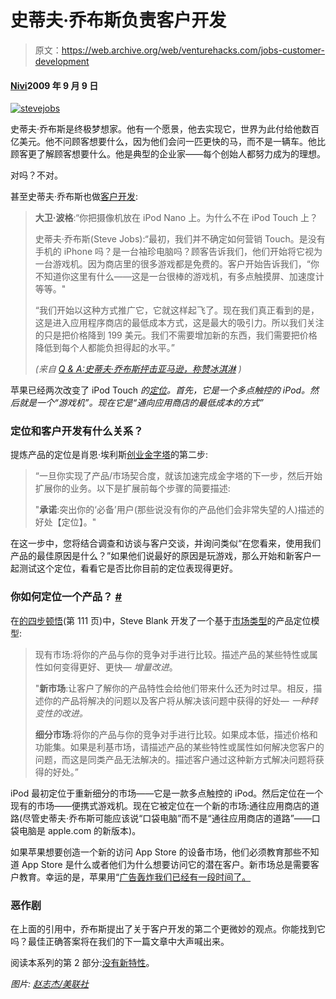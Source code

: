 # 史蒂夫·乔布斯负责客户开发

> 原文：<https://web.archive.org/web/venturehacks.com/jobs-customer-development>

#### [Nivi](/web/20221128055432/https://venturehacks.com/about)2009 年 9 月 9 日

[![stevejobs](img/c52b7a8abc7e1a573860bae7553d9678.png "stevejobs")](https://web.archive.org/web/20221128055432/http://bits.blogs.nytimes.com/2009/09/09/in-qa-steve-jobs-snipes-at-amazon-and-praises-ice-cream/)

史蒂夫·乔布斯是终极梦想家。他有一个愿景，他去实现它，世界为此付给他数百亿美元。他不问顾客想要什么，因为他们会问一匹更快的马，而不是一辆车。他比顾客更了解顾客想要什么。他是典型的企业家——每个创始人都努力成为的理想。

对吗？不对。

甚至史蒂夫·乔布斯也做[客户开发](/web/20221128055432/https://venturehacks.com/articles/customer-development):

> **大卫·波格**:“你把摄像机放在 iPod Nano 上。为什么不在 iPod Touch 上？
> 
> 史蒂夫·乔布斯(Steve Jobs):“最初，我们并不确定如何营销 Touch。是没有手机的 iPhone 吗？是一台袖珍电脑吗？顾客告诉我们，他们开始将它视为一台游戏机。因为商店里的很多游戏都是免费的。客户开始告诉我们，“你不知道你这里有什么——这是一台很棒的游戏机，有多点触摸屏、加速度计等等。"
> 
> “我们开始以这种方式推广它，它就这样起飞了。现在我们真正看到的是，这是进入应用程序商店的最低成本方式，这是最大的吸引力。所以我们关注的只是把价格降到 199 美元。我们不需要增加新的东西，我们需要把价格降低到每个人都能负担得起的水平。”
> 
> *(来自 [Q & A:史蒂夫·乔布斯抨击亚马逊，称赞冰淇淋](https://web.archive.org/web/20221128055432/http://bits.blogs.nytimes.com/2009/09/09/in-qa-steve-jobs-snipes-at-amazon-and-praises-ice-cream/) )*

苹果已经两次改变了 iPod Touch *的[定位](https://web.archive.org/web/20221128055432/http://steveblank.com/2009/03/26/supermac-war-story-4-repositioning-supermac-market-type-at-work/)。首先，它是一个多点触控的 iPod。然后就是一个“游戏机”。现在它是“通向应用商店的最低成本的方式”*

### 定位和客户开发有什么关系？

提炼产品的定位是肖恩·埃利斯[创业金字塔](https://web.archive.org/web/20221128055432/http://startup-marketing.com/the-startup-pyramid/)的第二步:

> “一旦你实现了产品/市场契合度，就该加速完成金字塔的下一步，然后开始扩展你的业务。以下是扩展前每个步骤的简要描述:
> 
> "**承诺**:突出你的‘必备’用户(那些说没有你的产品他们会非常失望的人)描述的好处【定位】。"

在这一步中，您将结合调查和访谈与客户交谈，并询问类似“在您看来，使用我们产品的最佳原因是什么？”如果他们说最好的原因是玩游戏，那么开始和新客户一起测试这个定位，看看它是否比你目前的定位表现得更好。

### 你如何定位一个产品？ [#](#position "position")

在[的四步顿悟](https://web.archive.org/web/20221128055432/http://www.amazon.com/gp/product/0976470705?ie=UTF8&tag=httpventureco-20&linkCode=as2&camp=1789&creative=390957&creativeASIN=0976470705)(第 111 页)中，Steve Blank 开发了一个基于[市场类型](https://web.archive.org/web/20221128055432/http://venturehacks.com/articles/podcast)的产品定位模型:

> 现有市场:将你的产品与你的竞争对手进行比较。描述产品的某些特性或属性如何变得更好、更快— *增量改进*。
> 
> "**新市场**:让客户了解你的产品特性会给他们带来什么还为时过早。相反，描述你的产品将解决的问题以及客户将从解决该问题中获得的好处— *一种转变性的改进。*
> 
> **细分市场**:将你的产品与你的竞争对手进行比较。如果成本低，描述价格和功能集。如果是利基市场，请描述产品的某些特性或属性如何解决您客户的问题，而这是同类产品无法解决的。描述客户通过这种新方式解决问题将获得的好处。”

iPod 最初定位于重新细分的市场——它是一款多点触控的 iPod。然后定位在一个现有的市场——便携式游戏机。现在它被定位在一个新的市场:通往应用商店的道路(尽管史蒂夫·乔布斯可能应该说“口袋电脑”而不是“通往应用商店的道路”——口袋电脑是 apple.com 的新版本)。

如果苹果想要创造一个新的访问 App Store 的设备市场，他们必须教育那些不知道 App Store 是什么或者他们为什么想要访问它的潜在客户。新市场总是需要客户教育。幸运的是，苹果用“[广告轰炸我们已经有一段时间了。](https://web.archive.org/web/20221128055432/http://www.youtube.com/watch?v=szrsfeyLzyg)

### 恶作剧

在上面的引用中，乔布斯提出了关于客户开发的第二个更微妙的观点。你能找到它吗？最佳正确答案将在我们的下一篇文章中大声喊出来。

阅读本系列的第 2 部分:[没有新特性](https://web.archive.org/web/20221128055432/http://venturehacks.com/articles/jobs-customer-development-2)。

*图片: [赵志杰/美联社](https://web.archive.org/web/20221128055432/http://bits.blogs.nytimes.com/2009/09/09/in-qa-steve-jobs-snipes-at-amazon-and-praises-ice-cream/)*